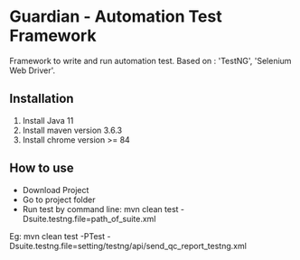 # Guardian - Automation Test Framework
Framework to write and run automation test. Based on : 'TestNG', 'Selenium Web Driver'.

## Installation
1. Install Java 11
2. Install maven version 3.6.3
3. Install chrome version >= 84

## How to use
* Download Project
* Go to project folder
* Run test by command line: 
mvn clean test -Dsuite.testng.file=path_of_suite.xml

Eg: mvn clean test -PTest -Dsuite.testng.file=setting/testng/api/send_qc_report_testng.xml
